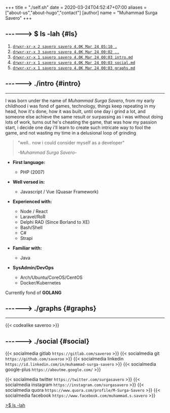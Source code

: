 +++
title = "./self.sh"
date = 2020-03-24T04:52:47+07:00
aliases = ["about-us","about-hugo","contact"]
[author]
name = "Muhammad Surga Savero"
+++

------> $ ls -lah {#ls}
---
1. [`drwxr-xr-x 2 savero savero 4.0K Mar 24 05:10 .`](../)  
2. [`drwxr-xr-x 3 savero savero 4.0K Mar 24 00:02 ..`]()  
3. [`drwxr-xr-x 1 savero savero 4.0K Mar 24 00:03 intro.md`](#intro)  
4. [`drwxr-xr-x 1 savero savero 4.0K Mar 24 00:03 social.md`](#social)  
5. [`drwxr-xr-x 1 savero savero 4.0K Mar 24 00:03 graphs.md`](#graphs)  

------> ./intro {#intro}
---
---
I was born under the name of *Muhammad Surga Savero*, 
from my early childhood i was fond of games, technology,
things keep repeating in my head, how it's done, how it was built,
until one day i grind a lot, and someone else achieve the same result or surpassing as i was without doing lots of work,
turns out he's cheating the game, that was how my passion start, i decide one day i'll learn
to create such intricate way to fool the game, and not wasting my time in a delusional loop of grinding

> "well.. now i could consider myself as a developer"
>
> _-Muhammad Surga Savero-_

- **First language:**
    - PHP (2007)
- **Well versed in:**
    - Javascript / Vue (Quasar Framework)
- **Experienced with:**
    - Node / React
    - Laravel/RoR
    - Delphi RAD (Since Borland to XE)
    - Bash/Shell
    - C#
    - Strapi
- **Familiar with:** 
    - Java

- **SysAdmin/DevOps**
    - Arch/Ubuntu/CoreOS/CentOS
    - Docker/Kubernetes

Currently fond of **GOLANG**

------> ./graphs {#graphs}
---
---
{{< codealike saveroo >}}

------> ./social {#social}
---
{{< socialmedia gitlab `https://gitlab.com/saveroo` >}}
{{< socialmedia git `https://github.com/saveroo` >}}
{{< socialmedia linkedin `https://id.linkedin.com/in/muhammad-surga-savero` >}}
{{< socialmedia google-plus `https://aboutme.google.com/` >}}

{{< socialmedia twitter `https://twitter.com/surgasavero` >}}
{{< socialmedia instagram `https://instagram.com/surgasavero` >}}
{{< socialmedia quora `https://www.quora.com/profile/M-Surga-Savero` >}}
{{< socialmedia facebook `https://www.facebook.com/muhammad.s.savero` >}}  

[>$ ls -lah](#ls)  
